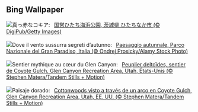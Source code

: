 ## Bing Wallpaper
![](https://www.bing.com/th?id=OHR.KochiaJapan_JA-JP5196113182_UHD.jpg&w=1000)真っ赤なコキア:&nbsp;&ensp;[国営ひたち海浜公園, 茨城県 ひたちなか市 (© DigiPub/Getty Images)](https://www.bing.com/th?id=OHR.KochiaJapan_JA-JP5196113182_UHD.jpg)
<br><br/>
![](https://www.bing.com/th?id=OHR.ValleAostaGranParadiso_IT-IT5881740566_UHD.jpg&w=1000)Dove il vento sussurra segreti d’autunno:&nbsp;&ensp;[Paesaggio autunnale, Parco Nazionale del Gran Paradiso, Italia (© Ondrej Prosicky/Alamy Stock Photo)](https://www.bing.com/th?id=OHR.ValleAostaGranParadiso_IT-IT5881740566_UHD.jpg)
<br><br/>
![](https://www.bing.com/th?id=OHR.CoyoteGulch_FR-FR9860829479_UHD.jpg&w=1000)Sentier mythique au cœur du Glen Canyon:&nbsp;&ensp;[Peuplier deltoïdes, sentier de Coyote Gulch, Glen Canyon Recreation Area, Utah, États-Unis (© Stephen Matera/Tandem Stills + Motion)](https://www.bing.com/th?id=OHR.CoyoteGulch_FR-FR9860829479_UHD.jpg)
<br><br/>
![](https://www.bing.com/th?id=OHR.CoyoteGulch_ES-ES4387990059_UHD.jpg&w=1000)Paisaje dorado:&nbsp;&ensp;[Cottonwoods visto a través de un arco en Coyote Gulch, Glen Canyon Recreation Area, Utah, EE. UU. (© Stephen Matera/Tandem Stills + Motion)](https://www.bing.com/th?id=OHR.CoyoteGulch_ES-ES4387990059_UHD.jpg)
<br><br/>
